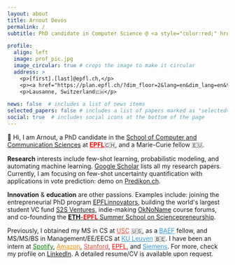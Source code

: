 ```yaml
---
layout: about
title: Arnout Devos
permalink: /
subtitle: PhD candidate in Computer Science @ <a style="color:red;" href="https://www.epfl.ch"><b>EPFL</b></a> • President @ <a href="https://www.s2s.vc">S2S Ventures</a> • <i>educate ⇄ research ⇆ innovate</i> # <b>ML Research</b> @ EPFL  •  Previously: USC / Spotify / Amazon  •  build ⇄ measure ⇆ learn <a href='#'>Affiliations</a>. Address. Contacts. Moto. Etc.

profile:
  align: left
  image: prof_pic.jpg
  image_circular: true # crops the image to make it circular
  address: >
    <p>[first].[last]@epfl.ch,</p>
    <p><a href="https://plan.epfl.ch/?dim_floor=2&lang=en&dim_lang=en&tree_groups=centres_nevralgiques%2Cacces%2Cmobilite_reduite%2Censeignement%2Ccommerces_et_services%2Cvehicules%2Cinfrastructure_plan_grp&tree_group_layers_centres_nevralgiques=information_epfl%2Cguichet_etudiants&tree_group_layers_acces=metro&tree_group_layers_mobilite_reduite=&tree_group_layers_enseignement=&tree_group_layers_commerces_et_services=&tree_group_layers_vehicules=&tree_group_layers_infrastructure_plan_grp=batiments_query_plan&baselayer_ref=grp_backgrounds&map_x=2532737&map_y=1152291&map_zoom=12">Office BC264</a>, EPFL,</p>
    <p>Lausanne, Switzerland🇨🇭</p>

news: false  # includes a list of news items
selected_papers: false # includes a list of papers marked as "selected={true}"
social: true  # includes social icons at the bottom of the page
---
```


👋 Hi, I am Arnout, a PhD candidate in the [School of Computer and Communication Sciences](https://ic.epfl.ch) at <a style="color:red;" href="https://ic.epfl.ch"><b>EPFL</b></a>🇨🇭, and a Marie-Curie fellow 🇪🇺.

**Research** interests include few-shot learning, probabilistic modeling, and automating machine learning. <a href="https://scholar.google.com/citations?user={{ site.scholar_userid }}" title="Google Scholar"><i class="ai ai-google-scholar"></i> Google Scholar</a> lists all my research papers. Currently, I am focusing on few-shot uncertainty quantification with applications in vote prediction: demo on [Predikon.ch](https://www.predikon.ch).

**Innovation** & **education** are other passions. Examples include: joining the entrepreneurial PhD program [EPFLinnovators](https://actu.epfl.ch/news/epflinnovators-arnout-devos/), building the world's largest student VC fund [S2S Ventures](https://www.s2s.vc/), indie-making [OkNoName](https://www.OkNoName.com/) course forums, and co-founding the [<span style="color:black;"><b>ETH</b></span>-<span style="color:red;"><b>EPFL</b></span> Summer School on Sciencepreneurship](https://sciencepreneurship.ethz.ch).

Previously, I obtained my MS in CS at <a href="https://www.usc.edu" style="color:#E74C3C;">USC</a> 🇺🇸, as a <a href="https://baef.be/baef-fellows/#2017"  style="color:#3498DB;">BAEF</a> fellow, and MS/MS/BS in Management/EE/EECS at <a href="https://www.kuleuven.be" style="color:#3498DB;">KU Leuven</a> 🇧🇪.
I have been an intern at <a href="https://research.atspotify.com/" style="color:green;">Spotify</a>, <a href="https://www.amazon.science/" style="color:darkorange;">Amazon</a>, <a href="https://bmir.stanford.edu/" style="color:#E74C3C;">Stanford</a>, <a href="https://www.epfl.ch/labs/rfic/" style="color:red;">EPFL</a>, and <a href="https://www.plm.automation.siemens.com/global/en/" style="color:#3498DB;">Siemens</a>. For more, check my profile on <a href="https://www.linkedin.com/in/{{ site.linkedin_username }}" title="LinkedIn"><i class="fab fa-linkedin"></i> LinkedIn</a>. A detailed resume/CV is available upon request.

<!-- Write your biography here. Tell the world about yourself. Link to your favorite [subreddit](http://reddit.com). You can put a picture in, too. The code is already in, just name your picture `prof_pic.jpg` and put it in the `img/` folder.

Put your address / P.O. box / other info right below your picture. You can also disable any these elements by editing `profile` property of the YAML header of your `_pages/about.md`. Edit `_bibliography/papers.bib` and Jekyll will render your [publications page](/al-folio/publications/) automatically.

Link to your social media connections, too. This theme is set up to use [Font Awesome icons](http://fortawesome.github.io/Font-Awesome/) and [Academicons](https://jpswalsh.github.io/academicons/), like the ones below. Add your Facebook, Twitter, LinkedIn, Google Scholar, or just disable all of them. -->
